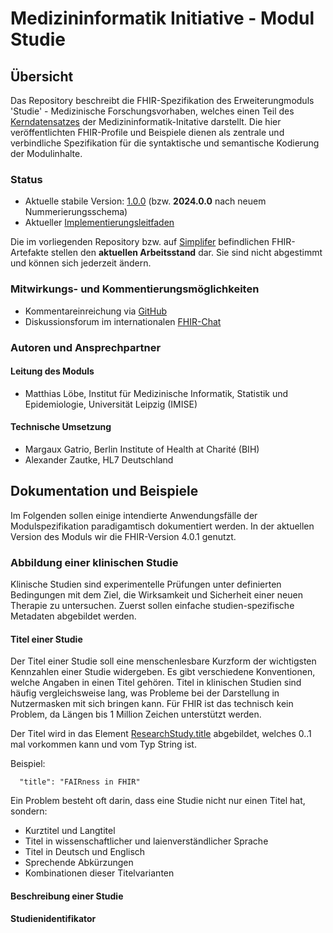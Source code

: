 # Medizininformatik Initiative - Modul Studie

## Übersicht

Das Repository beschreibt die FHIR-Spezifikation des Erweiterungmoduls 'Studie' - Medizinische Forschungsvorhaben, welches einen Teil des [Kerndatensatzes](https://www.medizininformatik-initiative.de/de/der-kerndatensatz-der-medizininformatik-initiative) der Medizininformatik-Initative darstellt. Die hier veröffentlichten FHIR-Profile und Beispiele dienen als zentrale und verbindliche Spezifikation für die syntaktische und semantische Kodierung der Modulinhalte.

### Status

* Aktuelle stabile Version: [1.0.0](https://simplifier.net/packages/de.medizininformatikinitiative.kerndatensatz.studie/1.0.0) (bzw. **2024.0.0** nach neuem Nummerierungsschema)
* Aktueller [Implementierungsleitfaden](https://www.medizininformatik-initiative.de/Kerndatensatz/Modul_Medizinische_Forschungsvorhaben/IGMIIKDSModulMedizinischeForschungsvorhaben.html)

Die im vorliegenden Repository bzw. auf [Simplifer](https://simplifier.net/medizininformatik-initiative-modul-studien) befindlichen FHIR-Artefakte stellen den **aktuellen Arbeitsstand** dar. Sie sind nicht abgestimmt und können sich jederzeit ändern.

### Mitwirkungs- und Kommentierungsmöglichkeiten

* Kommentareinreichung via [GitHub](https://github.com/medizininformatik-initiative/kerndatensatzmodul-studie)
* Diskussionsforum im internationalen [FHIR-Chat](https://chat.fhir.org/#narrow/stream/179307-german.2Fmi-initiative)

### Autoren und Ansprechpartner

#### Leitung des Moduls

* Matthias Löbe, Institut für Medizinische Informatik, Statistik und Epidemiologie, Universität Leipzig (IMISE)

#### Technische Umsetzung

* Margaux Gatrio, Berlin Institute of Health at Charité (BIH)
* Alexander Zautke, HL7 Deutschland

## Dokumentation und Beispiele

Im Folgenden sollen einige intendierte Anwendungsfälle der Modulspezifikation paradigamtisch dokumentiert werden. In der aktuellen Version des Moduls wir die FHIR-Version 4.0.1 genutzt.

### Abbildung einer klinischen Studie

Klinische Studien sind experimentelle Prüfungen unter definierten Bedingungen mit dem Ziel, die Wirksamkeit und Sicherheit einer neuen Therapie zu untersuchen. Zuerst sollen einfache studien-spezifische Metadaten abgebildet werden.

#### Titel einer Studie

Der Titel einer Studie soll eine menschenlesbare Kurzform der wichtigsten Kennzahlen einer Studie widergeben. Es gibt verschiedene Konventionen, welche Angaben in einen Titel gehören. Titel in klinischen Studien sind häufig vergleichsweise lang, was Probleme bei der Darstellung in Nutzermasken mit sich bringen kann. Für FHIR ist das technisch kein Problem, da Längen bis 1 Million Zeichen unterstützt werden.

Der Titel wird in das Element [ResearchStudy.title](https://www.hl7.org/fhir/researchstudy-definitions.html#ResearchStudy.title) abgebildet, welches 0..1 mal vorkommen kann und vom Typ String ist.

Beispiel:
```
  "title": "FAIRness in FHIR"
```

Ein Problem besteht oft darin, dass eine Studie nicht nur einen Titel hat, sondern:
* Kurztitel und Langtitel
* Titel in wissenschaftlicher und laienverständlicher Sprache
* Titel in Deutsch und Englisch
* Sprechende Abkürzungen
* Kombinationen dieser Titelvarianten

#### Beschreibung einer Studie

#### Studienidentifikator

